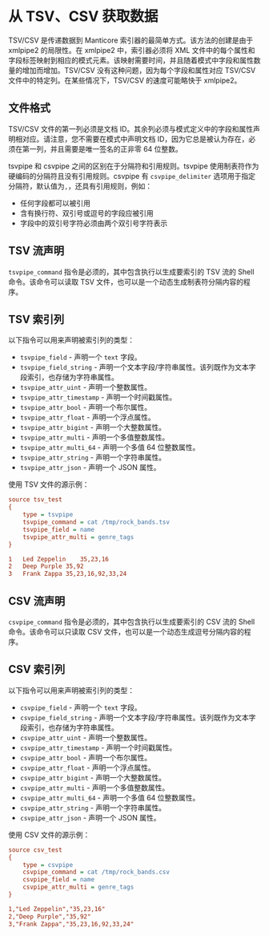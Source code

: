# 从 TSV、CSV 获取数据

TSV/CSV 是传递数据到 Manticore 索引器的最简单方式。该方法的创建是由于 xmlpipe2 的局限性。在 xmlpipe2 中，索引器必须将 XML 文件中的每个属性和字段标签映射到相应的模式元素。该映射需要时间，并且随着模式中字段和属性数量的增加而增加。TSV/CSV 没有这种问题，因为每个字段和属性对应 TSV/CSV 文件中的特定列。在某些情况下，TSV/CSV 的速度可能略快于 xmlpipe2。

## 文件格式
TSV/CSV 文件的第一列必须是文档 ID。其余列必须与模式定义中的字段和属性声明相对应。请注意，您不需要在模式中声明文档 ID，因为它总是被认为存在，必须在第一列，并且需要是唯一签名的正非零 64 位整数。

tsvpipe 和 csvpipe 之间的区别在于分隔符和引用规则。tsvpipe 使用制表符作为硬编码的分隔符且没有引用规则。csvpipe 有 `csvpipe_delimiter` 选项用于指定分隔符，默认值为`,`，还具有引用规则，例如：

* 任何字段都可以被引用
* 含有换行符、双引号或逗号的字段应被引用
* 字段中的双引号字符必须由两个双引号字符表示

## TSV 流声明
`tsvpipe_command` 指令是必须的，其中包含执行以生成要索引的 TSV 流的 Shell 命令。该命令可以读取 TSV 文件，也可以是一个动态生成制表符分隔内容的程序。

## TSV 索引列

以下指令可以用来声明被索引列的类型：

* `tsvpipe_field` - 声明一个 `text` 字段。
* `tsvpipe_field_string` - 声明一个文本字段/字符串属性。该列既作为文本字段索引，也存储为字符串属性。
* `tsvpipe_attr_uint` - 声明一个整数属性。
* `tsvpipe_attr_timestamp` - 声明一个时间戳属性。
* `tsvpipe_attr_bool` - 声明一个布尔属性。
* `tsvpipe_attr_float` - 声明一个浮点属性。
* `tsvpipe_attr_bigint` - 声明一个大整数属性。
* `tsvpipe_attr_multi` - 声明一个多值整数属性。
* `tsvpipe_attr_multi_64` - 声明一个多值 64 位整数属性。
* `tsvpipe_attr_string` - 声明一个字符串属性。
* `tsvpipe_attr_json` - 声明一个 JSON 属性。


使用 TSV 文件的源示例：

```ini
source tsv_test
{
    type = tsvpipe
    tsvpipe_command = cat /tmp/rock_bands.tsv
    tsvpipe_field = name
    tsvpipe_attr_multi = genre_tags
}
```

```ini
1   Led Zeppelin    35,23,16
2   Deep Purple 35,92
3   Frank Zappa 35,23,16,92,33,24
```

## CSV 流声明
`csvpipe_command` 指令是必须的，其中包含执行以生成要索引的 CSV 流的 Shell 命令。该命令可以只读取 CSV 文件，也可以是一个动态生成逗号分隔内容的程序。

## CSV 索引列

以下指令可以用来声明被索引列的类型：

* `csvpipe_field` - 声明一个 `text` 字段。
* `csvpipe_field_string` - 声明一个文本字段/字符串属性。该列既作为文本字段索引，也存储为字符串属性。
* `csvpipe_attr_uint` - 声明一个整数属性。
* `csvpipe_attr_timestamp` - 声明一个时间戳属性。
* `csvpipe_attr_bool` - 声明一个布尔属性。
* `csvpipe_attr_float` - 声明一个浮点属性。
* `csvpipe_attr_bigint` - 声明一个大整数属性。
* `csvpipe_attr_multi` - 声明一个多值整数属性。
* `csvpipe_attr_multi_64` - 声明一个多值 64 位整数属性。
* `csvpipe_attr_string` - 声明一个字符串属性。
* `csvpipe_attr_json` - 声明一个 JSON 属性。

使用 CSV 文件的源示例：

```ini
source csv_test
{
    type = csvpipe
    csvpipe_command = cat /tmp/rock_bands.csv
    csvpipe_field = name
    csvpipe_attr_multi = genre_tags
}
```

```ini
1,"Led Zeppelin","35,23,16"
2,"Deep Purple","35,92"
3,"Frank Zappa","35,23,16,92,33,24"
```
<!-- proofread -->

